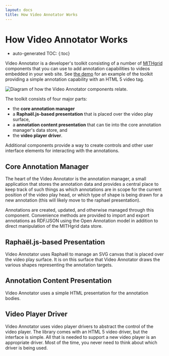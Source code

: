 ```yaml
---
layout: docs
title: How Video Annotator Works
---
```

# How Video Annotator Works

* auto-generated TOC:
{:toc}

Video Annotator is a developer's toolkit consisting of a number of [MITHgrid](/mithgrid/) components that you can use to add
annotation capabilities to videos embedded in your web site. See [the demo](/OACVideoAnnotator/demo.html) for an example of
the toolkit providing a simple annotation capability with an HTML 5 video tag.

![Diagram of how the Video Annotator components relate.](/OACVideoAnnotator/images/OAC-VideoAnnotation-Parts.png "Video Annotator components")

The toolkit consists of four major parts: 

* the **core annotation manager** 
* a **Raphaël.js-based presentation** that is placed over the video play surface,
* a **annotation content presentation** that can tie into the core annotation manager's data store, and
* the **video player driver**.

Additional components provide a way to create controls and other user interface elements for interacting with the annotations.

## Core Annotation Manager

The heart of the Video Annotator is the annotation manager, a small application that stores the annotation data and provides a
central place to keep track of such things as which annotations are in scope for the current position of the video play head, or
which type of shape is being drawn for a new annotation (this will likely move to the raphael presentation).

Annotations are created, updated, and otherwise managed through this component. Convenience methods are provided to import and
export annotations as RDF/JSON using the Open Annotation model in addition to direct manipulation of the MITHgrid data store.

## Raphaël.js-based Presentation

Video Annotator uses Raphaël to manage an SVG canvas that is placed over the video play surface. It is on this surface that
Video Annotator draws the various shapes representing the annotation targets.

## Annotation Content Presentation

Video Annotator uses a simple HTML presentation for the annotation bodies.

## Video Player Driver

Video Annotator uses video player drivers to abstract the control of the video player. The library comes with an HTML 5
video driver, but the interface is simple. All that is needed to support a new video player is an appropriate driver.
Most of the time, you never need to think about which driver is being used.